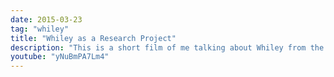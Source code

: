 ```yaml
---
date: 2015-03-23
tag: "whiley"
title: "Whiley as a Research Project"
description: "This is a short film of me talking about Whiley from the perspective of a research project conducted at Victoria University.  The talk was used for marketing purposes."
youtube: "yNuBmPA7Lm4"
---
```

